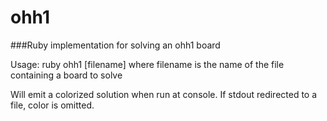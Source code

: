 # ohh1
###Ruby implementation for solving an ohh1 board

Usage: 
  ruby ohh1 [filename]
  where filename is the name of the file containing a board to solve
  
Will emit a colorized solution when run at console. If stdout redirected to a file, color is omitted.
